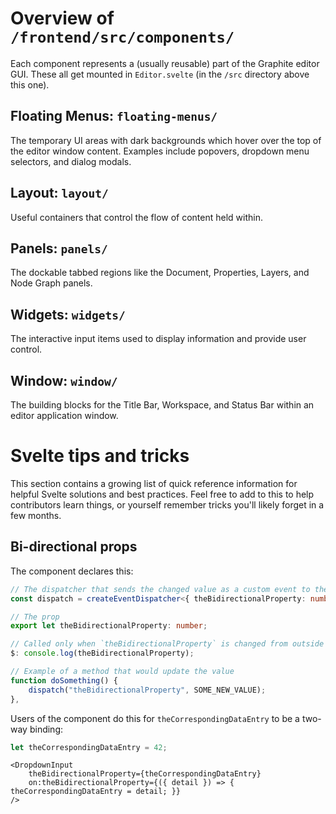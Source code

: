 # Overview of `/frontend/src/components/`

Each component represents a (usually reusable) part of the Graphite editor GUI. These all get mounted in `Editor.svelte` (in the `/src` directory above this one).

## Floating Menus: `floating-menus/`

The temporary UI areas with dark backgrounds which hover over the top of the editor window content. Examples include popovers, dropdown menu selectors, and dialog modals.

## Layout: `layout/`

Useful containers that control the flow of content held within.

## Panels: `panels/`

The dockable tabbed regions like the Document, Properties, Layers, and Node Graph panels.

## Widgets: `widgets/`

The interactive input items used to display information and provide user control.

## Window: `window/`

The building blocks for the Title Bar, Workspace, and Status Bar within an editor application window.

# Svelte tips and tricks

This section contains a growing list of quick reference information for helpful Svelte solutions and best practices. Feel free to add to this to help contributors learn things, or yourself remember tricks you'll likely forget in a few months.

## Bi-directional props

The component declares this:

```ts
// The dispatcher that sends the changed value as a custom event to the parent
const dispatch = createEventDispatcher<{ theBidirectionalProperty: number }>();

// The prop
export let theBidirectionalProperty: number;

// Called only when `theBidirectionalProperty` is changed from outside this component via its props
$: console.log(theBidirectionalProperty);

// Example of a method that would update the value
function doSomething() {
	dispatch("theBidirectionalProperty", SOME_NEW_VALUE);
},
```

Users of the component do this for `theCorrespondingDataEntry` to be a two-way binding:

```ts
let theCorrespondingDataEntry = 42;
```

```svelte
<DropdownInput
	theBidirectionalProperty={theCorrespondingDataEntry}
	on:theBidirectionalProperty={({ detail }) => { theCorrespondingDataEntry = detail; }}
/>
```
